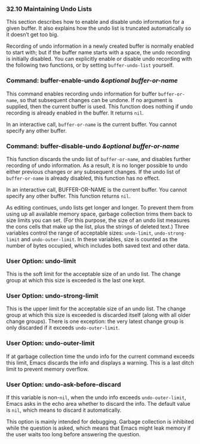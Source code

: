 

### 32.10 Maintaining Undo Lists

This section describes how to enable and disable undo information for a given buffer. It also explains how the undo list is truncated automatically so it doesn’t get too big.

Recording of undo information in a newly created buffer is normally enabled to start with; but if the buffer name starts with a space, the undo recording is initially disabled. You can explicitly enable or disable undo recording with the following two functions, or by setting `buffer-undo-list` yourself.

### Command: **buffer-enable-undo** *\&optional buffer-or-name*

This command enables recording undo information for buffer `buffer-or-name`, so that subsequent changes can be undone. If no argument is supplied, then the current buffer is used. This function does nothing if undo recording is already enabled in the buffer. It returns `nil`.

In an interactive call, `buffer-or-name` is the current buffer. You cannot specify any other buffer.

### Command: **buffer-disable-undo** *\&optional buffer-or-name*

This function discards the undo list of `buffer-or-name`, and disables further recording of undo information. As a result, it is no longer possible to undo either previous changes or any subsequent changes. If the undo list of `buffer-or-name` is already disabled, this function has no effect.

In an interactive call, BUFFER-OR-NAME is the current buffer. You cannot specify any other buffer. This function returns `nil`.

As editing continues, undo lists get longer and longer. To prevent them from using up all available memory space, garbage collection trims them back to size limits you can set. (For this purpose, the size of an undo list measures the cons cells that make up the list, plus the strings of deleted text.) Three variables control the range of acceptable sizes: `undo-limit`, `undo-strong-limit` and `undo-outer-limit`. In these variables, size is counted as the number of bytes occupied, which includes both saved text and other data.

### User Option: **undo-limit**

This is the soft limit for the acceptable size of an undo list. The change group at which this size is exceeded is the last one kept.

### User Option: **undo-strong-limit**

This is the upper limit for the acceptable size of an undo list. The change group at which this size is exceeded is discarded itself (along with all older change groups). There is one exception: the very latest change group is only discarded if it exceeds `undo-outer-limit`.

### User Option: **undo-outer-limit**

If at garbage collection time the undo info for the current command exceeds this limit, Emacs discards the info and displays a warning. This is a last ditch limit to prevent memory overflow.

### User Option: **undo-ask-before-discard**

If this variable is non-`nil`, when the undo info exceeds `undo-outer-limit`, Emacs asks in the echo area whether to discard the info. The default value is `nil`, which means to discard it automatically.

This option is mainly intended for debugging. Garbage collection is inhibited while the question is asked, which means that Emacs might leak memory if the user waits too long before answering the question.
